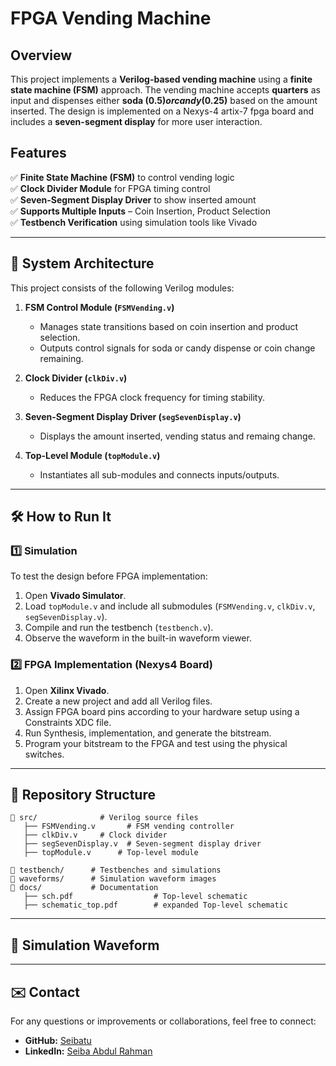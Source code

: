 # FPGA Vending Machine 

## Overview
This project implements a **Verilog-based vending machine** using a **finite state machine (FSM)** approach. The vending machine accepts **quarters** as input and dispenses either **soda (0.5$) or candy (0.25$)** based on the amount inserted. The design is implemented on a Nexys-4 artix-7 fpga board and includes a **seven-segment display** for more user interaction.

## Features
✅ **Finite State Machine (FSM)** to control vending logic  
✅ **Clock Divider Module** for FPGA timing control  
✅ **Seven-Segment Display Driver** to show inserted amount  
✅ **Supports Multiple Inputs** – Coin Insertion, Product Selection  
✅ **Testbench Verification** using simulation tools like Vivado 

---

## 📌 System Architecture
This project consists of the following Verilog modules:

1. **FSM Control Module (`FSMVending.v`)**  
   - Manages state transitions based on coin insertion and product selection.
   - Outputs control signals for soda or candy dispense or coin change remaining.

2. **Clock Divider (`clkDiv.v`)**  
   - Reduces the FPGA clock frequency for timing stability.

3. **Seven-Segment Display Driver (`segSevenDisplay.v`)**  
   - Displays the amount inserted, vending status and remaing change.

4. **Top-Level Module (`topModule.v`)**  
   - Instantiates all sub-modules and connects inputs/outputs.

---

## 🛠️ How to Run It
### 1️⃣ Simulation
To test the design before FPGA implementation:
1. Open **Vivado Simulator**.
2. Load `topModule.v` and include all submodules (`FSMVending.v`, `clkDiv.v`, `segSevenDisplay.v`).
3. Compile and run the testbench (`testbench.v`).
4. Observe the waveform in the built-in waveform viewer.

### 2️⃣ FPGA Implementation (Nexys4 Board)
1. Open **Xilinx Vivado**.
2. Create a new project and add all Verilog files.
3. Assign FPGA board pins according to your hardware setup using a Constraints XDC file.
4. Run Synthesis, implementation, and generate the bitstream.
5. Program your bitstream to the FPGA and test using the physical switches.

---

## 📂 Repository Structure
```
📂 src/				# Verilog source files 
   ├── FSMVending.v       # FSM vending controller  
   ├── clkDiv.v    	# Clock divider  
   ├── segSevenDisplay.v  # Seven-segment display driver
   ├── topModule.v		# Top-level module 
             
📂 testbench/      # Testbenches and simulations  
📂 waveforms/      # Simulation waveform images  
📂 docs/           # Documentation
   ├── sch.pdf		            # Top-level schematic
   ├── schematic_top.pdf		# expanded Top-level schematic 
```

---

## 📸 Simulation Waveform

---

## ✉️ Contact
For any questions or improvements or collaborations, feel free to connect:
- **GitHub:** [Seibatu](https://github.com/Seibatu)
- **LinkedIn:** [Seiba Abdul Rahman](https://www.linkedin.com/in/seiba-abdul-rahman)
